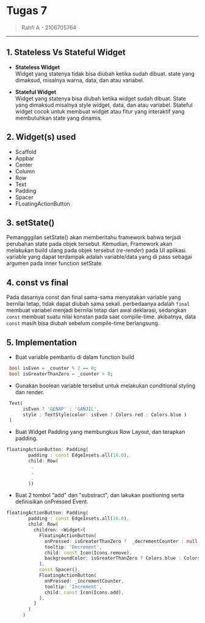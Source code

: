 # Tugas 7
> Rahfi A - 2106705764

---

## 1. Stateless Vs Stateful Widget<br>
- **Stateless Widget**<br> 
  Widget yang statenya tidak bisa diubah ketika sudah dibuat. state yang dimaksud, misalnya warna, data, dan atau variabel.
  
- **Stateful Widget**<br>
  Widget yang statenya bisa diubah ketika widget sudah dibuat. State yang dimaksud misalnya style widget, data, dan atau variabel. Stateful widget cocok untuk membuat widget atau fitur yang interaktif yang membutuhkan state yang dinamis.


## 2. Widget(s) used<br>
- Scaffold
- Appbar
- Center
- Column
- Row
- Text
- Padding
- Spacer
- FLoatingActionButton


## 3. setState()<br>
Pemangggilan setState() akan memberitahu framework bahwa terjadi perubahan state pada objek tersebut. Kemudian, Framework akan melakukan build ulang pada objek tersebut (*re-render*) pada UI aplikasi. variable yang dapat terdampak adalah variable/data yang di pass sebagai argumen pada inner function setState

## 4. const vs final
Pada dasarnya const dan final sama-sama menyatakan variable yang bernilai tetap, tidak dapat diubah sama sekali. perbedaanya adalah `final` membuat variabel menjadi bernilai tetap dari awal deklarasi, sedangkan `const` membuat suatu nilai konstan pada saat compile-time. akibatnya, data `const` masih bisa diubah sebelum compile-time berlangsung.

## 5. Implementation<br>
- Buat variable pembantu di dalam function build
```dart
 bool isEven = _counter % 2 == 0;
 bool isGreaterThanZero = _counter > 0;
```
- Gunakan boolean variable tersebut untuk melakukan conditional styling dan render.
```dart
 Text(
      isEven ? 'GENAP' : 'GANJIL',
      style : TextStyle(color: isEven ? Colors.red : Colors.blue )
 ) 
```
- Buat Widget Padding yang membungkus Row Layout, dan terapkan padding.
```dart
floatingActionButton: Padding(
        padding : const EdgeInsets.all(16.0),
        child: Row(
         .
         .
         .
        ))
```

- Buat 2 tombol "add" dan "substract", dan lakukan positioning serta definisikan onPressed Event.
```dart
floatingActionButton: Padding(
        padding : const EdgeInsets.all(16.0),
        child: Row(
          children: <Widget>[
            FloatingActionButton(
              onPressed: isGreaterThanZero ?  _decrementCounter : null,
              tooltip: 'Decrement',
              child: const Icon(Icons.remove),
              backgroundColor: isGreaterThanZero ? Colors.blue : Colors.grey,
            ),
            const Spacer(),
            FloatingActionButton(
              onPressed: _incrementCounter,
              tooltip: 'Increment',
              child: const Icon(Icons.add),
            ),
          ]
        )
      )
```
